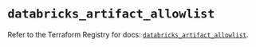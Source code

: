 # `databricks_artifact_allowlist`

Refer to the Terraform Registry for docs: [`databricks_artifact_allowlist`](https://registry.terraform.io/providers/databricks/databricks/1.56.0/docs/resources/artifact_allowlist).
